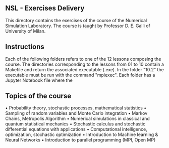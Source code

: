 ## NSL - Exercises Delivery

This directory contains the exercises of the course of the Numerical Simulation Laboratory. The course is taught by Professor D. E. Galli of University of Milan.

## Instructions
Each of the following folders refers to one of the 12 lessons composing the course. The directories corresponding to the lessons from 01 to 10 contain a Makefile and return the associated executable (.exe). In the folder "10.2" the executable must be run with the command "mpiexec". Each folder has a Jupyter Notebook file where the 

## Topics of the course

• Probability theory, stochastic processes, mathematical statistics
• Sampling of random variables and Monte Carlo integration
• Markov Chains, Metropolis Algorithm
• Numerical simulations in classical and quantum statistical mechanics
• Stochastic calculus and stochastic differential equations with applications 
• Computational intelligence, optimization, stochastic optimization
• Introduction to Machine learning & Neural Networks
• Introduction to parallel programming (MPI, Open MP)
